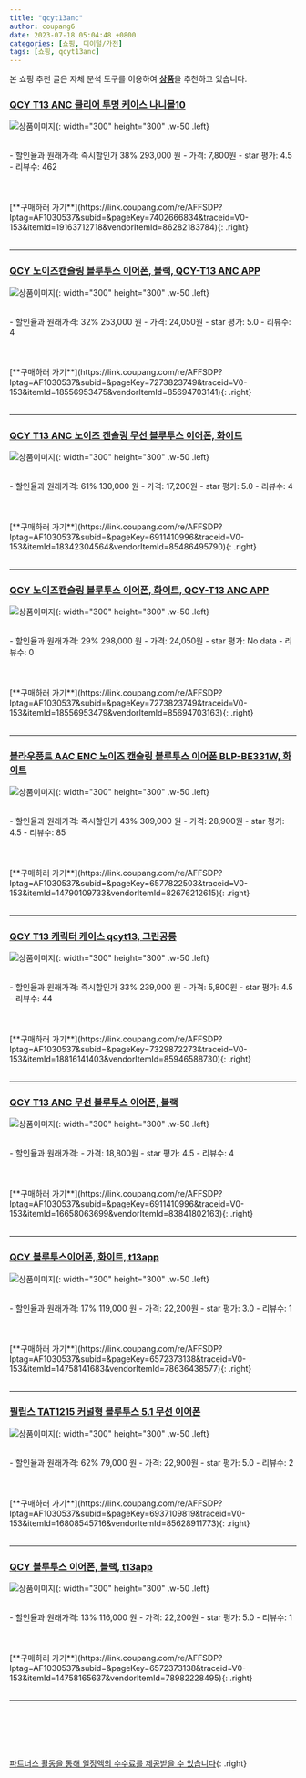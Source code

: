 ```yaml
---
title: "qcyt13anc"
author: coupang6
date: 2023-07-18 05:04:48 +0800
categories: [쇼핑, 디이털/가전]
tags: [쇼핑, qcyt13anc]
---
```


본 쇼핑 추천 글은 자체 분석 도구를 이용하여 [**상품**](https://link.coupang.com/a/bao1ui)을 추천하고 있습니다.

### [QCY T13 ANC 클리어 투명 케이스 나니몰10](https://link.coupang.com/re/AFFSDP?lptag=AF1030537&subid=&pageKey=7402666834&traceid=V0-153&itemId=19163712718&vendorItemId=86282183784)

![상품이미지](https://thumbnail9.coupangcdn.com/thumbnails/remote/230x230ex/image/vendor_inventory/fee5/bebe2678af6b9fc742dab8f35ea4aae5360b894cc52a66ccda35119cd496.jpg){: width="300" height="300" .w-50 .left}


<br>
- 할인율과 원래가격: 즉시할인가 38%  293,000   원
- 가격: 7,800원
- star 평가: 4.5
- 리뷰수: 462
<br>
<br>
<br>
<br>
[**구매하러 가기**](https://link.coupang.com/re/AFFSDP?lptag=AF1030537&subid=&pageKey=7402666834&traceid=V0-153&itemId=19163712718&vendorItemId=86282183784){: .right}
<br>
<br>

---

### [QCY 노이즈캔슬링 블루투스 이어폰, 블랙, QCY-T13 ANC APP](https://link.coupang.com/re/AFFSDP?lptag=AF1030537&subid=&pageKey=7273823749&traceid=V0-153&itemId=18556953475&vendorItemId=85694703141)

![상품이미지](https://thumbnail10.coupangcdn.com/thumbnails/remote/230x230ex/image/retail/images/2023/04/17/15/5/8442a959-243b-462e-9839-9c46b18813df.jpg){: width="300" height="300" .w-50 .left}


<br>
- 할인율과 원래가격: 32%  253,000   원
- 가격: 24,050원
- star 평가: 5.0
- 리뷰수: 4
<br>
<br>
<br>
<br>
[**구매하러 가기**](https://link.coupang.com/re/AFFSDP?lptag=AF1030537&subid=&pageKey=7273823749&traceid=V0-153&itemId=18556953475&vendorItemId=85694703141){: .right}
<br>
<br>

---

### [QCY T13 ANC 노이즈 캔슬링 무선 블루투스 이어폰, 화이트](https://link.coupang.com/re/AFFSDP?lptag=AF1030537&subid=&pageKey=6911410996&traceid=V0-153&itemId=18342304564&vendorItemId=85486495790)

![상품이미지](https://thumbnail9.coupangcdn.com/thumbnails/remote/230x230ex/image/vendor_inventory/333e/d7ff959baabdef89ad873cd68bf5e9f5c05a545c51c89cef4f494f1f90b2.jpg){: width="300" height="300" .w-50 .left}


<br>
- 할인율과 원래가격: 61%  130,000   원
- 가격: 17,200원
- star 평가: 5.0
- 리뷰수: 4
<br>
<br>
<br>
<br>
[**구매하러 가기**](https://link.coupang.com/re/AFFSDP?lptag=AF1030537&subid=&pageKey=6911410996&traceid=V0-153&itemId=18342304564&vendorItemId=85486495790){: .right}
<br>
<br>

---

### [QCY 노이즈캔슬링 블루투스 이어폰, 화이트, QCY-T13 ANC APP](https://link.coupang.com/re/AFFSDP?lptag=AF1030537&subid=&pageKey=7273823749&traceid=V0-153&itemId=18556953479&vendorItemId=85694703163)

![상품이미지](https://thumbnail10.coupangcdn.com/thumbnails/remote/230x230ex/image/retail/images/2023/04/17/15/0/53a19112-2ab8-43b9-9dfc-52a9a26d4b5a.jpg){: width="300" height="300" .w-50 .left}


<br>
- 할인율과 원래가격: 29%  298,000   원
- 가격: 24,050원
- star 평가: No data
- 리뷰수: 0
<br>
<br>
<br>
<br>
[**구매하러 가기**](https://link.coupang.com/re/AFFSDP?lptag=AF1030537&subid=&pageKey=7273823749&traceid=V0-153&itemId=18556953479&vendorItemId=85694703163){: .right}
<br>
<br>

---

### [블라우풍트 AAC ENC 노이즈 캔슬링 블루투스 이어폰 BLP-BE331W, 화이트](https://link.coupang.com/re/AFFSDP?lptag=AF1030537&subid=&pageKey=6577822503&traceid=V0-153&itemId=14790109733&vendorItemId=82676212615)

![상품이미지](https://thumbnail7.coupangcdn.com/thumbnails/remote/230x230ex/image/vendor_inventory/00a6/54c86d39dd4149a276455d8e0524d7fb5c89bb63d49632b53a81704698ec.jpg){: width="300" height="300" .w-50 .left}


<br>
- 할인율과 원래가격: 즉시할인가 43%  309,000   원
- 가격: 28,900원
- star 평가: 4.5
- 리뷰수: 85
<br>
<br>
<br>
<br>
[**구매하러 가기**](https://link.coupang.com/re/AFFSDP?lptag=AF1030537&subid=&pageKey=6577822503&traceid=V0-153&itemId=14790109733&vendorItemId=82676212615){: .right}
<br>
<br>

---

### [QCY T13 캐릭터 케이스 qcyt13, 그린공룡](https://link.coupang.com/re/AFFSDP?lptag=AF1030537&subid=&pageKey=7329872273&traceid=V0-153&itemId=18816141403&vendorItemId=85946588730)

![상품이미지](https://thumbnail9.coupangcdn.com/thumbnails/remote/230x230ex/image/vendor_inventory/b248/211a261ea209203dbec3c8f0a7ef01b6e1789591079ff92012421f397f34.jpg){: width="300" height="300" .w-50 .left}


<br>
- 할인율과 원래가격: 즉시할인가 33%  239,000   원
- 가격: 5,800원
- star 평가: 4.5
- 리뷰수: 44
<br>
<br>
<br>
<br>
[**구매하러 가기**](https://link.coupang.com/re/AFFSDP?lptag=AF1030537&subid=&pageKey=7329872273&traceid=V0-153&itemId=18816141403&vendorItemId=85946588730){: .right}
<br>
<br>

---

### [QCY T13 ANC 무선 블루투스 이어폰, 블랙](https://link.coupang.com/re/AFFSDP?lptag=AF1030537&subid=&pageKey=6911410996&traceid=V0-153&itemId=16658063699&vendorItemId=83841802163)

![상품이미지](https://thumbnail10.coupangcdn.com/thumbnails/remote/230x230ex/image/vendor_inventory/a608/c9d63e450438b8e946e8f51d26ddd341511c8642e99718e834392af57ea7.JPG){: width="300" height="300" .w-50 .left}


<br>
- 할인율과 원래가격: 
- 가격: 18,800원
- star 평가: 4.5
- 리뷰수: 4
<br>
<br>
<br>
<br>
[**구매하러 가기**](https://link.coupang.com/re/AFFSDP?lptag=AF1030537&subid=&pageKey=6911410996&traceid=V0-153&itemId=16658063699&vendorItemId=83841802163){: .right}
<br>
<br>

---

### [QCY 블루투스이어폰, 화이트, t13app](https://link.coupang.com/re/AFFSDP?lptag=AF1030537&subid=&pageKey=6572373138&traceid=V0-153&itemId=14758141683&vendorItemId=78636438577)

![상품이미지](https://thumbnail8.coupangcdn.com/thumbnails/remote/230x230ex/image/retail/images/8488529899314438-79efdbc9-574a-476e-a78b-dd8fbaf34d20.jpg){: width="300" height="300" .w-50 .left}


<br>
- 할인율과 원래가격: 17%  119,000   원
- 가격: 22,200원
- star 평가: 3.0
- 리뷰수: 1
<br>
<br>
<br>
<br>
[**구매하러 가기**](https://link.coupang.com/re/AFFSDP?lptag=AF1030537&subid=&pageKey=6572373138&traceid=V0-153&itemId=14758141683&vendorItemId=78636438577){: .right}
<br>
<br>

---

### [필립스 TAT1215 커널형 블루투스 5.1 무선 이어폰](https://link.coupang.com/re/AFFSDP?lptag=AF1030537&subid=&pageKey=6937109819&traceid=V0-153&itemId=16808545716&vendorItemId=85628911773)

![상품이미지](https://thumbnail9.coupangcdn.com/thumbnails/remote/230x230ex/image/vendor_inventory/f314/b33ced125f82b505227bace0cc2f00632f5de9e875b7902876ca2f0997db.jpg){: width="300" height="300" .w-50 .left}


<br>
- 할인율과 원래가격: 62%  79,000   원
- 가격: 22,900원
- star 평가: 5.0
- 리뷰수: 2
<br>
<br>
<br>
<br>
[**구매하러 가기**](https://link.coupang.com/re/AFFSDP?lptag=AF1030537&subid=&pageKey=6937109819&traceid=V0-153&itemId=16808545716&vendorItemId=85628911773){: .right}
<br>
<br>

---

### [QCY 블루투스 이어폰, 블랙, t13app](https://link.coupang.com/re/AFFSDP?lptag=AF1030537&subid=&pageKey=6572373138&traceid=V0-153&itemId=14758165637&vendorItemId=78982228495)

![상품이미지](https://thumbnail7.coupangcdn.com/thumbnails/remote/230x230ex/image/retail/images/8480788605212626-6346df1b-4fb2-4251-ae2f-db1f70c74dbc.jpg){: width="300" height="300" .w-50 .left}


<br>
- 할인율과 원래가격: 13%  116,000   원
- 가격: 22,200원
- star 평가: 5.0
- 리뷰수: 1
<br>
<br>
<br>
<br>
[**구매하러 가기**](https://link.coupang.com/re/AFFSDP?lptag=AF1030537&subid=&pageKey=6572373138&traceid=V0-153&itemId=14758165637&vendorItemId=78982228495){: .right}
<br>
<br>

---
<br><br><br><br><br> [파트너스 활동을 통해 일정액의 수수료를 제공받을 수 있습니다](https://link.coupang.com/a/bao1ui){: .right}